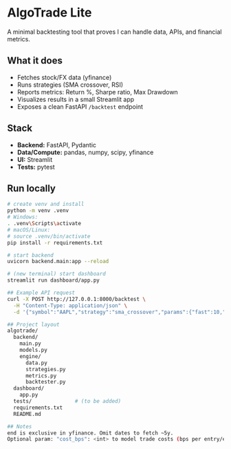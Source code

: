 # AlgoTrade Lite

A minimal backtesting tool that proves I can handle data, APIs, and financial metrics.

## What it does
- Fetches stock/FX data (yfinance)
- Runs strategies (SMA crossover, RSI)
- Reports metrics: Return %, Sharpe ratio, Max Drawdown
- Visualizes results in a small Streamlit app
- Exposes a clean FastAPI `/backtest` endpoint

## Stack
- **Backend:** FastAPI, Pydantic
- **Data/Compute:** pandas, numpy, scipy, yfinance
- **UI:** Streamlit
- **Tests:** pytest

## Run locally
```bash
# create venv and install
python -m venv .venv
# Windows:
. .venv\Scripts\activate
# macOS/Linux:
# source .venv/bin/activate
pip install -r requirements.txt

# start backend
uvicorn backend.main:app --reload

# (new terminal) start dashboard
streamlit run dashboard/app.py

## Example API request
curl -X POST http://127.0.0.1:8000/backtest \
  -H "Content-Type: application/json" \
  -d '{"symbol":"AAPL","strategy":"sma_crossover","params":{"fast":10,"slow":30,"cost_bps":5}}'

## Project layout
algotrade/
  backend/
    main.py
    models.py
    engine/
      data.py
      strategies.py
      metrics.py
      backtester.py
  dashboard/
    app.py
  tests/              # (to be added)
  requirements.txt
  README.md

## Notes
end is exclusive in yfinance. Omit dates to fetch ~5y.
Optional param: "cost_bps": <int> to model trade costs (bps per entry/exit).